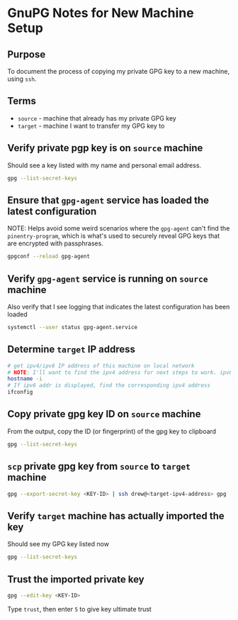 # GnuPG Notes for New Machine Setup

## Purpose

To document the process of copying my private GPG key to a new machine, using `ssh`.

## Terms

- `source` - machine that already has my private GPG key
- `target` - machine I want to transfer my GPG key to

## Verify private pgp key is on `source` machine

Should see a key listed with my name and personal email address.

```bash
gpg --list-secret-keys
```

## Ensure that `gpg-agent` service has loaded the latest configuration

NOTE: Helps avoid some weird scenarios where the `gpg-agent` can't find the `pinentry-program`, which is what's used to securely reveal GPG keys that are encrypted with passphrases.

```bash
gpgconf --reload gpg-agent
```

## Verify `gpg-agent` service is running on `source` machine

Also verify that I see logging that indicates the latest configuration has been loaded

```bash
systemctl --user status gpg-agent.service
```

## Determine `target` IP address

```bash
# get ipv4/ipv6 IP address of this machine on local network
# NOTE: I'll want to find the ipv4 address for next steps to work. ipv6 hasn't worked for me
hostname -i
# If ipv6 addr is displayed, find the corresponding ipv4 address
ifconfig
```

## Copy private gpg key ID on `source` machine

From the output, copy the ID (or fingerprint) of the gpg key to clipboard

```bash
gpg --list-secret-keys
```

## `scp` private gpg key from `source` to `target` machine

```bash
gpg --export-secret-key <KEY-ID> | ssh drew@<target-ipv4-address> gpg --import
```

## Verify `target` machine has actually imported the key

Should see my GPG key listed now

```bash
gpg --list-secret-keys
```

## Trust the imported private key

```bash
gpg --edit-key <KEY-ID>
```

Type `trust`, then enter `5` to give key ultimate trust
